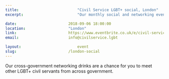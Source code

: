 ```yaml
---
title:  						"Civil Service LGBT+ social, London"
excerpt:	  					"Our monthly social and networking event in London."

date:	 					2018-09-06 18:00:00
location: 					"London"
link: 						https://www.eventbrite.co.uk/e/civil-service-lgbt-social-london-tickets-39611840080
email: 						info@civilservice.lgbt

layout: 						event
slug:						/london-social
---
```


Our cross-government networking drinks are a chance for you to meet other LGBT+ civil servants from across government.